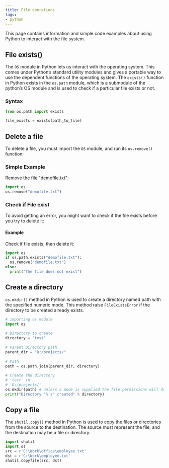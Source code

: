 ```yaml
---
title: File operations
tags:
- python
---
```


This page contains information and simple code examples about using Python to interact with the file system.

## File exists()

The `OS` module in Python lets us interact with the operating system. This comes under Python’s standard utility modules and gives a portable way to use the dependent functions of the operating system. The `exists()` function in Python exists in the `os.path` module, which is a submodule of the python’s OS module and is used to check if a particular file exists or not.

### Syntax

```python
from os.path import exists

file_exists = exists(path_to_file)
```

## Delete a file

To delete a file, you must import the `OS` module, and run its `os.remove()` function:

### Simple Example

Remove the file "demofile.txt":

```python
import os
os.remove("demofile.txt")
```

### Check if File exist

To avoid getting an error, you might want to check if the file exists before you try to delete it:

#### Example

Check if file exists, then delete it:

```python
import os
if os.path.exists("demofile.txt"):
  os.remove("demofile.txt")
else:
  print("The file does not exist")
```

## Create a directory

`os.mkdir()` method in Python is used to create a directory named path with the specified numeric mode. This method raise `FileExistsError` if the directory to be created already exists.

```python
# importing os module
import os
  
# Directory to create
directory = "test"
  
# Parent Directory path
parent_dir = "D:/projects/"
  
# Path
path = os.path.join(parent_dir, directory)
  
# Create the directory
# 'test' in
# 'D:/projects/'
os.mkdir(path) # unless a mode is supplied the file permissions will default to mode = 0o777
print("Directory '% s' created" % directory)
```

## Copy a file

The `shutil.copy()` method in Python is used to copy the files or directories from the source to the destination. The source must represent the file, and the destination may be a file or directory.

```python
import shutil
import os
src = r'C:\Work\office\employee.txt'
dst = r'C:\Work\employee.txt'
shutil.copyfile(src, dst)
```
